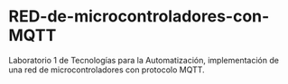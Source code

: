 # RED-de-microcontroladores-con-MQTT
Laboratorio 1 de Tecnologías para la Automatización, implementación de una red de microcontroladores con protocolo MQTT. 
